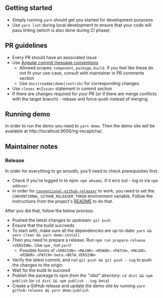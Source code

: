 ## Getting started

* Simply running `yarn` should get you started for development purposes
* Use `yarn lint` during local development to ensure that your code will pass linting (which is also done during CI phase)

## PR guidelines

* Every PR should have an associated issue
* Use [Angular commit message conventions](https://gist.github.com/stephenparish/9941e89d80e2bc58a153)
  * Allowed scopes: `component`, `package`, `build`. If you feel like these do not fit your use-case, consult with maintainer in PR comments section
  * Use `docs(readme|demo|contrib)` for corresponding changes.
* Use `closes #<Issue>` statement in commit <Description> section
* If there are changes required for your PR (or if there are merge conflicts with the target branch) - rebase and force-push instead of merging

## Running demo

In order to run the demo you need to `yarn demo`. Then the demo site will be available at http://localhost:9000/ng-recaptcha/.

## Maintainer notes

### Release

In order for everything to go smooth, you'll need to check prerequisites first:

* Check if you're logged in to npm: `npm whoami`. If it errs out - log in via `npm adduser`.
* In order for [`conventional-github-releaser`](https://github.com/ckeditor/conventional-github-releaser) to work, you need to set the `CONVENTIONAL_GITHUB_RELEASER_TOKEN` environment variable. Follow the instructions from the project's [README](https://github.com/ckeditor/conventional-github-releaser#setup-token-for-cli) to do that.

After you did that, follow the below process:

* Pushed the latest changes to upstream: `git push`
* Ensure that the build succeeds
* To start with, make sure all the dependencies are up-to-date: `yarn && yarn clean && yarn demo:install`
* Then you need to prepare a release. Run `npm run prepare-release <VERSION>`. Use `npm` , not `yarn`!
  * Possible forms of `<VERSION>`: `<MAJOR>.<MINOR>.<PATCH>`, `<MAJOR>.<MINOR>.<PATCH>-beta.<BETA_VERSION>`
* Verify the latest commit, and run `git push && git push --tag` to push the changes to the origin
* Wait for the build to succeed
* Publish the package to npm *from the "/dist" directory*: `cd dist && npm publish` (or `cd dist && npm publish --tag beta`)
* Create a GitHub release and update the demo site by running `yarn github-release && yarn demo:publish`

